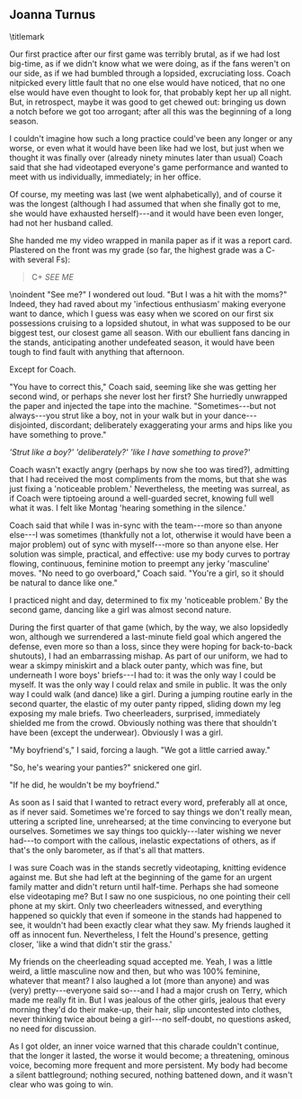 ## Joanna Turnus
\titlemark

Our first practice after our first game was terribly brutal, as if we
had lost big-time, as if we didn't know what we were doing, as if the
fans weren't on our side, as if we had bumbled through a lopsided,
excruciating loss. Coach nitpicked every little fault that no one else
would have noticed, that no one else would have even thought to look
for, that probably kept her up all night. But, in retrospect, maybe it
was good to get chewed out: bringing us down a notch before we got too
arrogant; after all this was the beginning of a long season.

I couldn't imagine how such a long practice could've been any longer or
any worse, or even what it would have been like had we lost, but just
when we thought it was finally over (already ninety minutes later than
usual) Coach said that she had videotaped everyone's game performance
and wanted to meet with us individually, immediately; in her office.

Of course, my meeting was last (we went alphabetically), and of course
it was the longest (although I had assumed that when she finally got to
me, she would have exhausted herself)---and it would have been even
longer, had not her husband called.

She handed me my video wrapped in manila paper as if it was a report
card. Plastered on the front was my grade (so far, the highest grade was
a C- with several Fs):

> C+ *SEE ME*

\noindent
"See me?" I wondered out loud. "But I was a hit with the moms?" Indeed,
they had raved about my 'infectious enthusiasm' making everyone want to
dance, which I guess was easy when we scored on our first six
possessions cruising to a lopsided shutout, in what was supposed to be
our biggest test, our closest game all season. With our ebullient fans
dancing in the stands, anticipating another undefeated season, it would
have been tough to find fault with anything that afternoon.

Except for Coach.

"You have to correct this," Coach said, seeming like she was getting her
second wind, or perhaps she never lost her first? She hurriedly
unwrapped the paper and injected the tape into the machine.
"Sometimes---but not always---you strut like a boy, not in your walk but
in your dance---disjointed, discordant; deliberately exaggerating your
arms and hips like you have something to prove."

*'Strut like a boy?' 'deliberately?' 'like I have something to prove?'*

Coach wasn't exactly angry (perhaps by now she too was tired?),
admitting that I had received the most compliments from the moms, but
that she was just fixing a 'noticeable problem.' Nevertheless, the
meeting was surreal, as if Coach were tiptoeing around a well-guarded
secret, knowing full well what it was. I felt like Montag 'hearing
something in the silence.'

Coach said that while I was in-sync with the team---more so than anyone
else---I was sometimes (thankfully not a lot, otherwise it would have
been a major problem) out of sync with myself---more so than anyone
else. Her solution was simple, practical, and effective: use my body
curves to portray flowing, continuous, feminine motion to preempt any
jerky 'masculine' moves. "No need to go overboard," Coach said. "You're
a girl, so it should be natural to dance like one."

I practiced night and day, determined to fix my 'noticeable problem.' By
the second game, dancing like a girl was almost second nature.

During the first quarter of that game (which, by the way, we also
lopsidedly won, although we surrendered a last-minute field goal which
angered the defense, even more so than a loss, since they were hoping
for back-to-back shutouts), I had an embarrassing mishap. As part of our
uniform, we had to wear a skimpy miniskirt and a black outer panty,
which was fine, but underneath I wore boys' briefs---I had to: it was
the only way I could be myself. It was the only way I could relax and
smile in public. It was the only way I could walk (and dance) like a
girl. During a jumping routine early in the second quarter, the elastic
of my outer panty ripped, sliding down my leg exposing my male briefs.
Two cheerleaders, surprised, immediately shielded me from the crowd.
Obviously nothing was there that shouldn't have been (except the
underwear). Obviously I was a girl.

"My boyfriend's," I said, forcing a laugh. "We got a little carried
away."

"So, he's wearing your panties?" snickered one girl.

"If he did, he wouldn't be my boyfriend."

As soon as I said that I wanted to retract every word, preferably all at
once, as if never said. Sometimes we're forced to say things we don't
really mean, uttering a scripted line, unrehearsed; at the time
convincing to everyone but ourselves. Sometimes we say things too
quickly---later wishing we never had---to comport with the callous,
inelastic expectations of others, as if that's the only barometer, as if
that's all that matters.

I was sure Coach was in the stands secretly videotaping, knitting
evidence against me. But she had left at the beginning of the game for
an urgent family matter and didn't return until half-time. Perhaps she
had someone else videotaping me? But I saw no one suspicious, no one
pointing their cell phone at my skirt. Only two cheerleaders witnessed,
and everything happened so quickly that even if someone in the stands
had happened to see, it wouldn't had been exactly clear what they saw.
My friends laughed it off as innocent fun. Nevertheless, I felt the
Hound's presence, getting closer, 'like a wind that didn't stir the
grass.'

My friends on the cheerleading squad accepted me. Yeah, I was a little
weird, a little masculine now and then, but who was 100% feminine,
whatever that meant? I also laughed a lot (more than anyone) and was
(very) pretty---everyone said so---and I had a major crush on Terry,
which made me really fit in. But I was jealous of the other girls,
jealous that every morning they'd do their make-up, their hair, slip
uncontested into clothes, never thinking twice about being a girl---no
self-doubt, no questions asked, no need for discussion.

As I got older, an inner voice warned that this charade couldn't
continue, that the longer it lasted, the worse it would become; a
threatening, ominous voice, becoming more frequent and more persistent.
My body had become a silent battleground; nothing secured, nothing
battened down, and it wasn't clear who was going to win.
